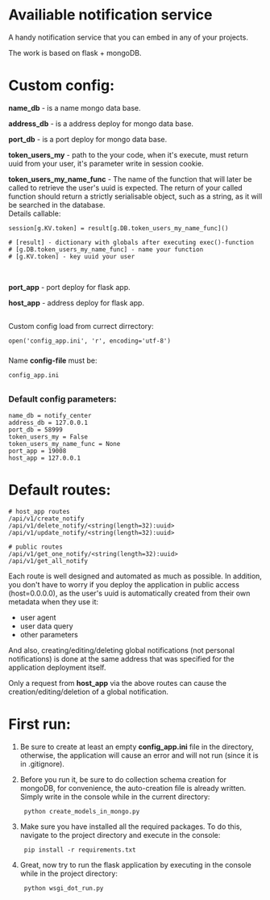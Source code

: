 # Availiable notification service
A handy notification service that you can embed in any of your projects.

The work is based on flask + mongoDB.

# Custom config:
**name_db** - is a name mongo data base.

**address_db** - is a address deploy for mongo data base.

**port_db** - is a port deploy for mongo data base.

**token_users_my** - path to the your code, when it's execute, must return uuid from your user, it's parameter write in session cookie.

**token_users_my_name_func** - The name of the function that will later be called to retrieve the user's uuid is expected. The return of your called function should return a strictly serialisable object, such as a string, as it will be searched in the database. <br/>Details callable:

    session[g.KV.token] = result[g.DB.token_users_my_name_func]()
    
    # [result] - dictionary with globals after executing exec()-function
    # [g.DB.token_users_my_name_func] - name your function
    # [g.KV.token] - key uuid your user
<br/>

**port_app** - port deploy for flask app.

**host_app** - address deploy for flask app.

##
Custom config load from currect dirrectory:

    open('config_app.ini', 'r', encoding='utf-8')
###
Name **config-file** must be:

    config_app.ini
##
### Default config parameters:

    name_db = notify_center
    address_db = 127.0.0.1
    port_db = 58999
    token_users_my = False
    token_users_my_name_func = None
    port_app = 19008
    host_app = 127.0.0.1


# Default routes:

    # host_app routes
    /api/v1/create_notify
    /api/v1/delete_notify/<string(length=32):uuid>
    /api/v1/update_notify/<string(length=32):uuid>
    
    # public routes
    /api/v1/get_one_notify/<string(length=32):uuid>
    /api/v1/get_all_notify

Each route is well designed and automated as much as possible.
In addition, you don't have to worry if you deploy the application in public access (host=0.0.0.0), as the user's uuid is automatically created from their own metadata when they use it:
- user agent
- user data query
- other parameters

And also, creating/editing/deleting global notifications (not personal notifications) is done at the same address that was specified for the application deployment itself.

Only a request from **host_app** via the above routes can cause the creation/editing/deletion of a global notification.

# First run:
1. Be sure to create at least an empty **config_app.ini** file in the directory, otherwise, the application will cause an error and will not run (since it is in .gitignore).

2. Before you run it, be sure to do collection schema creation for mongoDB, for convenience, the auto-creation file is already written.
Simply write in the console while in the current directory:

        python create_models_in_mongo.py

3. Make sure you have installed all the required packages. To do this, navigate to the project directory and execute in the console:

        pip install -r requirements.txt

4. Great, now try to run the flask application by executing in the console while in the project directory:

        python wsgi_dot_run.py